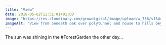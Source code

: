 ```yaml
---
title: "View"
date: 2018-05-02T11:51:01+01:00
image: "https://res.cloudinary.com/growdigital/image/upload/w_736/v1544127381/polytunnel-26965349677.jpg"
imageAlt: "View from beneath oak over polytunnel and house to hills beyond the valley"
---
```


The sun was shining in the \#ForestGarden the other day…
